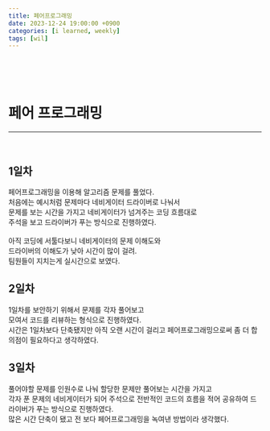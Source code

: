 ```yaml
---
title: 페어프로그래밍
date: 2023-12-24 19:00:00 +0900
categories: [i learned, weekly]
tags: [wil]
---
```

<br>
<br>
<br>

# 페어 프로그래밍
---
<br>

## 1일차
페어프로그래밍을 이용해 알고리즘 문제를 풀었다.  
처음에는 예시처럼 문제마다 네비게이터 드라이버로 나눠서  
문제를 보는 시간을 가지고 네비게이터가 넘겨주는 코딩 흐름대로  
주석을 보고 드라이버가 푸는 방식으로 진행하였다.  
<br>
아직 코딩에 서툴다보니 네비게이터의 문제 이해도와  
드라이버의 이해도가 낮아 시간이 많이 걸려.  
팀원들이 지치는게 실시간으로 보였다.

## 2일차
1일차를 보안하기 위해서 문제를 각자 풀어보고  
모여서 코드를 리뷰하는 형식으로 진행하였다.
<br>
시간은 1일차보다 단축됐지만 아직 오랜 시간이 걸리고
페어프로그래밍으로써 좀 더 합의점이 필요하다고 생각하였다.

## 3일차
풀어야할 문제를 인원수로 나눠 할당한 문제만 풀어보는 시간을 가지고  
각자 푼 문제의 네비게이터가 되어 주석으로 전반적인 코드의 흐름을 적어
공유하여 드라이버가 푸는 방식으로 진행하였다.
<br>
많은 시간 단축이 됐고 전 보다 페어프로그래밍을 녹여낸 방법이라 생각했다.  